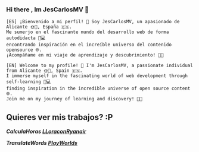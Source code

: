 ### Hi there , Im JesCarlosMV 👋

```
[ES] ¡Bienvenido a mi perfil! 👋 Soy JesCarlosMV, un apasionado de Alicante 🌞🏰, España 🇪🇸. 
Me sumerjo en el fascinante mundo del desarrollo web de forma autodidacta 🚀💻
encontrando inspiración en el increíble universo del contenido opensource 🌐.
¡Acompáñame en mi viaje de aprendizaje y descubrimiento! 🌱✨ 
```
```
[EN] Welcome to my profile! 👋 I'm JesCarlosMV, a passionate individual from Alicante 🌞🏰, Spain 🇪🇸.
I immerse myself in the fascinating world of web development through self-learning 🚀💻
finding inspiration in the incredible universe of open source content 🌐. 
Join me on my journey of learning and discovery! 🌱✨
```

## Quieres ver mis trabajos? :P

***CalculaHoras [LLoraconRyanair](https://llora-con-ryanair.vercel.app/)***

***TranslateWords [PlayWorlds](https://play-worlds.vercel.app/)***
